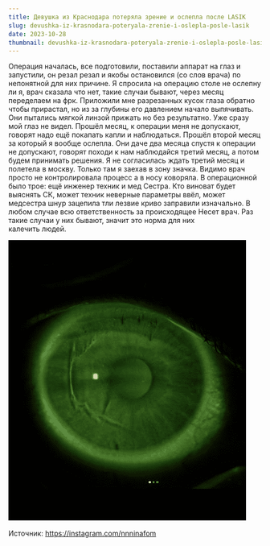 ```yaml
---
title: Девушка из Краснодара потеряла зрение и ослепла после LASIK
slug: devushka-iz-krasnodara-poteryala-zrenie-i-oslepla-posle-lasik
date: 2023-10-28
thumbnail: devushka-iz-krasnodara-poteryala-zrenie-i-oslepla-posle-lasik/img_1.png
---
```


Операция началась, все подготовили, поставили аппарат на глаз и запустили, он резал резал и якобы остановился (со слов врача) по непонятной для них причине. Я спросила на операцию столе не ослепну ли я, врач сказала что нет, такие случаи бывают, через месяц переделаем на фрк. Приложили мне разрезанных кусок глаза обратно чтобы прирастал, но из за глубины его давлением начало выпячивать. Они пытались мягкой линзой прижать но без результатно. Уже сразу мой глаз не видел. Прошёл месяц, к операции меня не допускают, говорят надо ещё покапать капли и наблюдаться. Прошёл второй месяц за который я вообще ослепла. Они даче два месяца спустя к операции не допускают, говорят походи к нам наблюдайся третий месяц, а потом будем принимать решения. Я не согласилась ждать третий месяц и  
полетела в москву. Только там я заехав в зону значка. Видимо врач просто не контролировала процесс а в носу коворяла. В операционной было трое: ещё инженер техник и мед Сестра. Кто виноват будет выяснять СК, может техник неверные параметры ввёл, может медсестра шнур зацепила тли лезвие криво заправили изначально. В любом случае всю ответственность за происходящее Несет врач. Раз такие случаи у них бывают, значит это норма для них  
калечить людей.

![](img_1.png)

Источник: <a href="https://instagram.com/nnninafom" target="_blank" rel="noreferrer noopener">https://instagram.com/nnninafom</a>

&nbsp;
